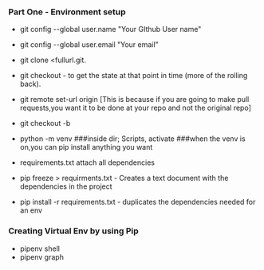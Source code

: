 ### Part One - Environment setup

- git config --global user.name "Your GIthub User name"
- git config --global user.email "Your email"

- git clone <fullurl.git.   
- git checkout <hashreference>  - to get the state at that point in time (more of the rolling back).  

- git remote set-url origin <forked repo.git>	[This is because if you are going to make pull requests,you want it to be done at your repo and not the original repo]

- git checkout -b <branch name>


- python -m venv <name>
  ###inside dir; Scripts, activate
  ###when the venv is on,you can pip install anything you want


- requirements.txt
	attach all dependencies
	
- pip freeze > requirments.txt - Creates a text document with the dependencies in the project
	
- pip install -r requirements.txt - duplicates the dependencies needed for an env

### Creating Virtual Env by using Pip

- pipenv shell
- pipenv graph
